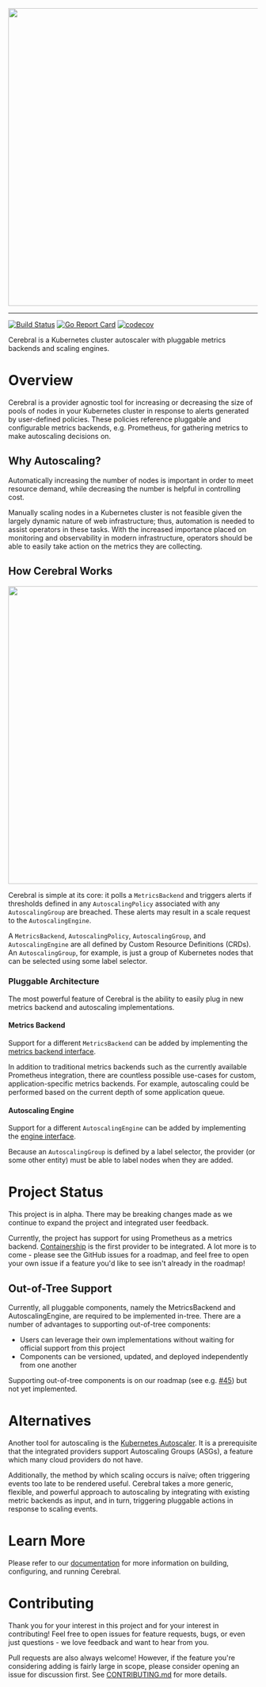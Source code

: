 <img src="https://github.com/containership/cerebral/blob/assets/cerebral_wordmark.svg" width=600>

---

[![Build Status](https://api.travis-ci.org/containership/cerebral.svg?branch=master)](https://travis-ci.org/containership/cerebral)
[![Go Report Card](https://goreportcard.com/badge/github.com/containership/cerebral)](https://goreportcard.com/report/github.com/containership/cerebral)
[![codecov](https://codecov.io/gh/containership/cerebral/branch/master/graph/badge.svg)](https://codecov.io/gh/containership/cerebral)

Cerebral is a Kubernetes cluster autoscaler with pluggable metrics backends and scaling engines.

# Overview

Cerebral is a provider agnostic tool for increasing or decreasing the size of pools of nodes in your Kubernetes cluster in response to alerts generated by user-defined policies.
These policies reference pluggable and configurable metrics backends, e.g. Prometheus, for gathering metrics to make autoscaling decisions on.

## Why Autoscaling?

Automatically increasing the number of nodes is important in order to meet resource demand, while decreasing the number is helpful in controlling cost.

Manually scaling nodes in a Kubernetes cluster is not feasible given the largely dynamic nature of web infrastructure; thus, automation is needed to assist operators in these tasks.
With the increased importance placed on monitoring and observability in modern infrastructure, operators should be able to easily take action on the metrics they are collecting.

## How Cerebral Works

<p align="center">
    <img src="https://github.com/containership/cerebral/blob/assets/cerebral_high_level_architecture.svg" width=600>
</p>

Cerebral is simple at its core: it polls a `MetricsBackend` and triggers alerts if thresholds defined in any `AutoscalingPolicy` associated with any `AutoscalingGroup` are breached.
These alerts may result in a scale request to the `AutoscalingEngine`.

A `MetricsBackend`, `AutoscalingPolicy`, `AutoscalingGroup`, and `AutoscalingEngine` are all defined by Custom Resource Definitions (CRDs).
An `AutoscalingGroup`, for example, is just a group of Kubernetes nodes that can be selected using some label selector.

### Pluggable Architecture

The most powerful feature of Cerebral is the ability to easily plug in new metrics backend and autoscaling implementations.

#### Metrics Backend

Support for a different `MetricsBackend` can be added by implementing the [metrics backend interface][metrics-backend-interface].

In addition to traditional metrics backends such as the currently available Prometheus integration, there are countless possible use-cases for custom, application-specific metrics backends.
For example, autoscaling could be performed based on the current depth of some application queue.

#### Autoscaling Engine

Support for a different `AutoscalingEngine` can be added by implementing the [engine interface][engine-interface].

Because an `AutoscalingGroup` is defined by a label selector, the provider (or some other entity) must be able to label nodes when they are added.

# Project Status

This project is in alpha.
There may be breaking changes made as we continue to expand the project and integrated user feedback.

Currently, the project has support for using Prometheus as a metrics backend.
[Containership](https://containership.io/) is the first provider to be integrated.
A lot more is to come - please see the GitHub issues for a roadmap, and feel free to open your own issue if a feature you'd like to see isn't already in the roadmap!

## Out-of-Tree Support

Currently, all pluggable components, namely the MetricsBackend and AutoscalingEngine, are required to be implemented in-tree.
There are a number of advantages to supporting out-of-tree components:

* Users can leverage their own implementations without waiting for official support from this project
* Components can be versioned, updated, and deployed independently from one another

Supporting out-of-tree components is on our roadmap (see e.g. [#45](https://github.com/containership/cerebral/issues/45)) but not yet implemented.

# Alternatives

Another tool for autoscaling is the [Kubernetes Autoscaler](https://github.com/kubernetes/autoscaler/tree/master/cluster-autoscaler).
It is a prerequisite that the integrated providers support Autoscaling Groups (ASGs), a feature which many cloud providers do not have.

Additionally, the method by which scaling occurs is naïve; often triggering events too late to be rendered useful.
Cerebral takes a more generic, flexible, and powerful approach to autoscaling by integrating with existing metric backends as input, and in turn, triggering pluggable actions in response to scaling events.

# Learn More

Please refer to our [documentation](/docs) for more information on building, configuring, and running Cerebral.

# Contributing

Thank you for your interest in this project and for your interest in contributing!
Feel free to open issues for feature requests, bugs, or even just questions - we love feedback and want to hear from you.

Pull requests are also always welcome!
However, if the feature you're considering adding is fairly large in scope, please consider opening an issue for discussion first.
See [CONTRIBUTING.md](/CONTRIBUTING.md) for more details.

[metrics-backend-interface]: https://github.com/containership/cerebral/blob/master/pkg/metrics/backend.go
[engine-interface]: https://github.com/containership/cerebral/blob/master/pkg/autoscaling/engine.go

